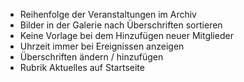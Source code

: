  * Reihenfolge der Veranstaltungen im Archiv
 * Bilder in der Galerie nach Überschriften sortieren
 * Keine Vorlage bei dem Hinzufügen neuer Mitglieder
 * Uhrzeit immer bei Ereignissen anzeigen
 * Überschriften ändern / hinzufügen
 * Rubrik Aktuelles auf Startseite